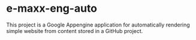 # e-maxx-eng-auto

This project is a Google Appengine application for automatically rendering simple website from content
stored in a GitHub project.
